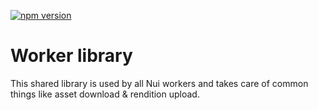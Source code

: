 <!--- when a new release happens, the VERSION and URL in the badge have to be manually updated because it's a private registry --->
[![npm version](https://img.shields.io/badge/%40nui%2Flibrary-0.1.2-blue.svg)](https://artifactory.corp.adobe.com/artifactory/npm-nui-release/@nui/library/-/@nui/library-0.1.2.tgz)

# Worker library

This shared library is used by all Nui workers and takes care of common things like asset download & rendition upload.
